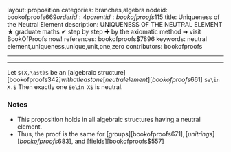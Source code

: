 layout: proposition
categories: branches,algebra
nodeid: bookofproofs$669
orderid: 4
parentid: bookofproofs$115
title: Uniqueness of the Neutral Element
description: UNIQUENESS OF THE NEUTRAL ELEMENT ★ graduate maths ✔ step by step ✚ by the axiomatic method ➜ visit BookOfProofs now!
references: bookofproofs$7896
keywords: neutral element,uniqueness,unique,unit,one,zero
contributors: bookofproofs

---


---

Let `$(X,\ast)$` be an [algebraic structure][bookofproofs$342] with at least one [neutral element][bookofproofs$661] `$e\in X.$` Then exactly one `$e\in X$` is neutral.

### Notes

* This proposition holds in all algebraic structures having a neutral element.
* Thus, the proof is the same for [groups][bookofproofs$671], [unit rings][bookofproofs$683], and [fields][bookofproofs$557]
